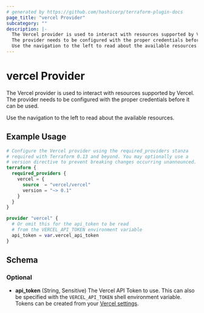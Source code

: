 ```yaml
---
# generated by https://github.com/hashicorp/terraform-plugin-docs
page_title: "vercel Provider"
subcategory: ""
description: |-
  The Vercel provider is used to interact with resources supported by Vercel.
  The provider needs to be configured with the proper credentials before it can be used.
  Use the navigation to the left to read about the available resources.
---
```


# vercel Provider

The Vercel provider is used to interact with resources supported by Vercel.
The provider needs to be configured with the proper credentials before it can be used.

Use the navigation to the left to read about the available resources.

## Example Usage

```terraform
# Configure the Vercel provider using the required_providers stanza
# required with Terraform 0.13 and beyond. You may optionally use a
# version directive to prevent breaking changes occurring unannounced.
terraform {
  required_providers {
    vercel = {
      source  = "vercel/vercel"
      version = "~> 0.1"
    }
  }
}

provider "vercel" {
  # Or omit this for the api_token to be read
  # from the VERCEL_API_TOKEN environment variable
  api_token = var.vercel_api_token
}
```

<!-- schema generated by tfplugindocs -->
## Schema

### Optional

- **api_token** (String, Sensitive) The Vercel API Token to use. This can also be specified with the `VERCEL_API_TOKEN` shell environment variable. Tokens can be created from your [Vercel settings](https://vercel.com/account/tokens).
